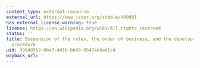 ```yaml
---
content_type: external-resource
external_url: https://www.jstor.org/stable/440001
has_external_license_warning: true
license: https://en.wikipedia.org/wiki/All_rights_reserved
status: ''
title: Suspension of the rules, the order of business, and the development of congressional
  procedure
uid: 39040952-0ba7-4d1b-b6d9-0547ae9ad1c4
wayback_url: ''
---
```

